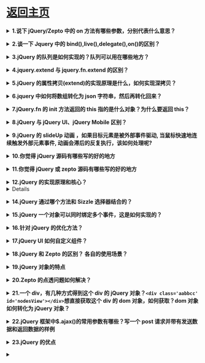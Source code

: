 # [返回主页](https://github.com/yisainan/web-interview/blob/master/README.md)

<b><details><summary>1.说下 jQuery/Zepto 中的 on 方法有哪些参数，分别代表什么意思？</summary></b>

答案：

</details>

<b><details><summary>2.谈一下 Jquery 中的 bind(),live(),delegate(),on()的区别？</summary></b>

答案：

- bind： 绑定事件，对新添加的事件不起作用，方法用于将一个处理程序附加到每个匹配元素的事件上并返回 jQuery 对象。
- live： 方法将一个事件处理程序附加到与当前选择器匹配的所有元素（包含现有的或将来添加的）的指定事件上并返回 jQuery 对象。
- delegate： 方法基于一组特定的根元素将处理程序附加到匹配选择器的所有元素（现有的或将来的）的一个或多个事件上。

</details>

<b><details><summary>3.jQuery 的队列是如何实现的？队列可以用在哪些地方？</summary></b>

答案：

</details>

<b><details><summary>4.jquery.extend 与 jquery.fn.extend 的区别？</summary></b>

答案：

</details>

<b><details><summary>5.jQuery 的属性拷贝(extend)的实现原理是什么，如何实现深拷贝？</summary></b>

答案：

</details>

<b><details><summary>6.jquery 中如何将数组转化为 json 字符串，然后再转化回来？</summary></b>

答案：

</details>

<b><details><summary>7.jQuery.fn 的 init 方法返回的 this 指的是什么对象？为什么要返回 this？</summary></b>

答案：

</details>

<b><details><summary>8.jQuery 与 jQuery UI、jQuery Mobile 区别？</summary></b>

答案：

</details>

<b><details><summary>9.jQuery 的 slideUp 动画 ，如果目标元素是被外部事件驱动, 当鼠标快速地连续触发外部元素事件, 动画会滞后的反复执行，该如何处理呢?</summary></b>

答案：

</details>

<b><details><summary>10.你觉得 jQuery 源码有哪些写的好的地方</summary></b>

答案：

</details>

<b><details><summary>11.你觉得 jQuery 或 zepto 源码有哪些写的好的地方</summary></b>

答案：

</details>

<b><details><summary>12.jQuery 的实现原理和核心？</summary></b>

答案：

1、jQuery 的实现原理

```js
var jQuery = function(selector, context) {
  return new jQuery.fn.init(selector, context);
};
```

1)jQuery 采用的是构造函数模式进行开发的,jQuery 是一个类

2)上面说的常用的方法(CSS、属性、筛选、事件、动画、文档处理)都是定义在 jQuery.prototype 上的 ->只有 jQuery 的实例才能使用这些方法

2、选择器/筛选

1)我们的选择器其实就是创造 jQuery 类的一个实例 ->获取页面中元素用的 jQuery(); -> \$()

\$()就是 jQuery 的选择器,就是创建 jQuery 这个类的一个实例

2)执行的时候需要传递两个参数

```
selector -> 选择器的类型 一般都是string类型
context -> 获取的上下文  第二个参数一般不传，不传默认为document
$("#div1")
$(".box")
$("#div1 span") -> $("span", div1)
console.log($("#div1 span:first"))
```

3)通过选择器获取的是一个 jQuery 类的实例->jQuery 对象

```
console. log($( #div1"))

[jQuery对象的私有的属性]

$("#div1")[0] -> div1这个元素对象
S(#div1").selector -> "#div1"
S(#div1").context -> document
("#div1").length-)1 获取元素的个数

[jQuery对象的公有的属性]
jQuery.prototype
```

4)我们获取的是 jQuery 对象(他是 jQuery 的实例)不是我们的原生 js 对象

jQuery:$("#div1")
JS:document.getElementById("div1") 原生JS的对象不能直接的使用jQuery的方法,同理,jQuery的对象也不能使用原生js的方法
$("#div1").className = "box"; no
document.getElementById("div1").addClass();

5)互相转化

```
var $oDiv =$("#div1")
var oDiv = document.getElementById("div1")
Js->jQuery: $(oDiv).addClass()
jQuery->Js: $oDiv[o]/ $oDiv.get(0)
```

3、核心

```js
$(document).ready(function() {
  //HTML结构加载完成就执行这里的代码
});
$(function() {});
```

```
each

$("selector").each( function(){})遍历获取的这些元素 jQuery.prototype
$.each(ary)遍历数组中的每一项 jQuery.each
```

我们的 jQuery 不仅仅是一个类(在它的原型上定义了很多的方法,每一个 jQuery 的实例都可以使用这些方法),它还是一个普通的对象,在 jQuery 本身的属性中还增加了一系列的方法:Ajax、each、工具

\$.unique(ary)

\$.ajax()

```
$.extend()->把 jQuery当做一个对象,给它扩展属性->完善类库

$.fn.extend()->在 jQuery的原型上扩展属性和方法->编写 jQuery插件

$.extend({
    a: function(){

    }
})
$.a()

$.fn.extend({
    b: function(){

    }
})
$().b()
```

</details>
<b><details><summary>13.是否知道自定义事件？ jQuery 里的 fire 函数是什么意思，什么时候用？</summary></b>

答案：

</details>

<b><details><summary>14.jQuery 通过哪个方法和 Sizzle 选择器结合的？</summary></b>

答案：

</details>

<b><details><summary>15.jQuery 一个对象可以同时绑定多个事件，这是如何实现的？</summary></b>

答案：jQuery 可以给一个对象同时绑定多个事件，低层实现方式是使用 addEventListner 或 attachEvent 兼容不同的浏览器实现事件的绑定，这样可以给同一个对象注册多个事件。

</details>

<b><details><summary>16.针对 jQuery 的优化方法？</summary></b>

答案：

</details>

<b><details><summary>17.jQuery UI 如何自定义组件？</summary></b>

答案：

</details>

<b><details><summary>18.jQuery 和 Zepto 的区别？ 各自的使用场景？</summary></b>

答案：

1. Zepto 对象 不能自定义事件

```
例如执行： $({}).bind('cust', function(){});
结果：  TypeError: Object has no method 'addEventListener'
解决办法是创建一个脱离文档流的节点作为事件对象：
例如： $('').bind('cust', function(){});
```

2. Zepto 的选择器表达式: [name=value]   中 value 必须用 双引号 "  or 单引号 ' 括起来

```
例如执行：$('[data-userid=123123123]')
结果：Error: SyntaxError: DOM Exception 12
解决办法： $('[data-userid="123123123]"') or \$("[data-userid='123123123']")

2-1.zepto 的选择器没有办法选出 \$("div[name!='abc']") 的元素
2-2.zepto获取select元素的选中option不能用类似jq的方法$('option[selected]'),因为selected属性不是css的标准属性

应该使用$('option').not(function(){ return !this.selected })
比如：jq:$this.find('option[selected]').attr('data-v') * 1
zepto:$this.find('option').not(function() {return !this.selected}).attr('data-v') * 1
但是获取有select中含有disabled属性的元素可以用 $this.find("option:not(:disabled)") 因为disabled是标准属性
参考网址：https://github.com/madrobby/zepto/issues/503

2-3、zepto在操作dom的selected和checked属性时尽量使用prop方法

```

3. Zepto 是根据标准浏览器写的，所以对于节点尺寸的方法只提供 width() 和 height()，省去了 innerWidth(), innerHeight(),outerWidth(),outerHeight()

```
Zepto.js: 由盒模型（ box-sizing ）决定
jQery: 忽略盒模型，始终返回内容区域的宽/高（不包含 padding 、 border ）解决方式就是使用 .css('width') 而不是 .width() 。

3-1.边框三角形宽高的获取
假设用下面的 HTML 和 CSS 画了一个小三角形：
```

```css
<div class="caret" > </div > .caret {
  width: 0;
  height: 0;
  border-width: 0 20px 20px;
  border-color: transparent transparent blue;
  border-style: none dotted solid;
}
```

```
jQuery 使用 .width() 和 .css('width') 都返回 ，高度也一样；
Zepto 使用 .width() 返回 ，使用 .css('width') 返回 0px 。
所以，这种场景，jQuery 使用 .outerWidth() / .outerHeight() ；Zepto 使用 .width() / .height() 。

3-2.offset()

Zepto.js: 返回 top 、 left 、 width 、 height
jQuery: 返回 width 、 height

3-3.隐藏元素

Zepto.js: 无法获取宽高；
jQuery: 可以获取。
```

4. Zepto 的 each 方法只能遍历 数组，不能遍历 JSON 对象
5. Zepto 的 animate 方法参数说明 ：详情点击-> [zepto 中 animate 的用法](https://blog.csdn.net/kongjiea/article/details/38534435)

6. zepto 的 jsonp callback 函数名无法自定义

7. DOM 操作区别

jq 代码：

```js
(function($) {
  $(function() {
    var $list = $("<ul><li>jQuery 插入</li></ul>", {
      id: "insert-by-jquery"
    });
    $list.appendTo($("body"));
  });
})(window.jQuery);
```

jQuery 操作 ul 上的 id 不会被添加。

zepto 代码：

```js
Zepto(function($) {
  var $list = $("<ul><li>Zepto 插入</li></ul>", {
    id: "insert-by-zepto"
  });
  $list.appendTo($("body"));
});
```

Zepto 可以在 ul 上添加 id 。

8. 事件触发区别

jq 代码：

```js
(function($) {
  $(function() {
    $script = $("<script />", {
      src: "http://cdn.amazeui.org/amazeui/1.0.1/js/amazeui.min.js",
      id: "ui-jquery"
    });

    $script.appendTo($("body"));

    $script.on("load", function() {
      console.log("jQ script loaded");
    });
  });
})(window.jQuery);
```

使用 jQuery 时 load 事件的处理函数 不会 执行

zepto 代码：

```js
Zepto(function($) {
  $script = $("<script />", {
    src: "http://cdn.amazeui.org/amazeui/1.0.1/js/amazeui.js",
    id: "ui-zepto"
  });

  $script.appendTo($("body"));

  $script.on("load", function() {
    console.log("zepto script loaded");
  });
});
```

使用 Zepto 时 load 事件的处理函数 会 执行。

9. zepto 阻止事件冒泡

10. zepto 的 slideUP 和 slidedown 事件到底部才能触发

```js
document.addEventListener(
  "touchmove",
  function(event) {
    event.preventDefault();
  },
  false
);
```

解析：[参考](https://blog.csdn.net/kongjiea/article/details/42522305#)

</details>

<b><details><summary>19.jQuery 对象的特点</summary></b>

答案：

</details>

<b><details><summary>20.Zepto 的点透问题如何解决？</summary></b>

答案：点透主要是由于两个 div 重合，例如：一个 div 调用 show()，一个 div 调用 hide()；这个时候当点击上面的 div 的时候就会影响到下面的那个 div；
解决办法主要有 2 种：

1. github 上有一个叫做 fastclick 的库，它也能规避移动设备上 click 事件的延迟响应，https://github.com/ftlabs/fastclick
   将它用 script 标签引入页面（该库支持 AMD，于是你也可以按照 AMD 规范，用诸如 require.js 的模块加载器引入），并且在 dom ready 时初始化在 body 上，
2. 根据分析，如果不引入其它类库，也不想自己按照上述 fastclcik 的思路再开发一套东西，需要 1.一个优先于下面的“divClickUnder”捕获的事件；2.并且通过这个事件阻止掉默认行为（下面的“divClickUnder”对 click 事件的捕获，在 ios 的 safari，click 的捕获被认为和滚屏、点击输入框弹起键盘等一样，是一种浏览器默认行为，即可以被 event.preventDefault()阻止的行为）。

</details>

<b><details><summary>21.一个 div，有几种方式得到这个 div 的 jQuery 对象？`<div class='aabbcc' id='nodesView'></div>`想直接获取这个 div 的 dom 对象，如何获取？dom 对象如何转化为 jQuery 对象？</summary></b>

答案：

</details>

<b><details><summary>22.jQuery 框架中\$.ajax()的常用参数有哪些？写一个 post 请求并带有发送数据和返回数据的样例</summary></b>

答案：

</details>

<b><details><summary>23.jQuery 的优点</summary></b>

答案：

1、轻量级

JQuery 非常轻巧，采用 Dean Edwards 编写的 Packer 压缩后，大小不到 30KB,如果使用 Min 版并且在服务器端启用 Gzip 压缩后，大小只有 18KB。

gzip： 每天一个 linux 命令（32）：gzip 减少文件大小有两个明显的好处，一是可以减少存储空间，二是通过网络传输文件时，可以减少传输的时间。gzip 是在 Linux 系统中经常使用的一个对文件进行压缩和解压缩的命令，既方便又好用。gzip 不仅可以用来压缩大的、较少使用的文件以节省磁盘空间，还可以和 tar 命令一起构成 Linux 操作系统中比较流行的压缩文件格式。据统计，gzip 命令对文本文件有 60%～ 70%的压缩率。

2、强大的选择器

JQuery 允许开发者使用从 CSS1 到 CSS3 几乎所有的选择器，以及 JQuery 独创的高级而且复杂的选择器，另外还可以加入插件使其支持 XPath 选择器，甚至开发者可以编写属于自己的选择器。由于 JQuery 支持选择器这一特性，因此有一定 CSS 经验的开发人员可以很容易的切入到 JQuery 的学习中来。

XPath：
XPath 是一门在 XML 文档中查找信息的语言。XPath 可用来在 XML 文档中对元素和属性进行遍历。

     XPath 是 W3C XSLT 标准的主要元素，并且 XQuery 和 XPointer 都构建于 XPath 表达之上。

     因此，对 XPath 的理解是很多高级 XML 应用的基础。

3、出色的 DOM 操作的封装

JQuery 封装了大量常用的 DOM 操作，使开发者在编写 DOM 操作相关程序的时候能够得心应手。JQuery 轻松地完成各种原本非常复杂的操作，让 JavaScript 新手也能写出出色的程序。

4、可靠的事件处理机制

JQuery 的事件处理机制吸收了 JavaScript 专家 Dean Edwards 编写的事件处理函数的精华，是的 JQuery 在处理事件绑定的时候相当可靠。在预留退路、循序渐进以及非入侵式编程思想方面，JQuery 也做得非常不错。

5、完善的 Ajax

JQuery 将所有的 Ajax 操作封装到一个函数\$.ajax()里，使得开发者处理 Ajax 的时候能够专心处理业务逻辑而无需关心复杂的浏览器兼容性和 XMLHttpRequest 对象的创建和使用的问题。

6、不污染顶级变量

JQuery 只建立一个名为 JQuery 的对象，其所有的函数方法都在这个对象之下。其别名\$也可以随时交流控制权，绝对不会污染其他的对象。该特性是 JQuery 可以与其他 JavaScript 库共存，在项目中放心地引用而不需要考虑到后期的冲突。

7、出色的浏览器兼容性

作为一个流行的 JavaScript 库，浏览器的兼容性是必须具备的条件之一。JQuery 能够在 IE6.0+,FF 2+,Safari2.+和 Opera9.0+下正常运行。JQuery 同时修复了一些浏览器之间的的差异，使开发者不必在开展项目前建立浏览器兼容库。

8、链式操作方式

JQuery 中最有特色的莫过于它的链式操作方式——即对发生在同一个 JQuery 对象上的一组动作，可以直接接连写无需要重复获取对象。这一特点使得 JQuery 的代码无比优雅。

9.隐式迭代

当用 JQuery 找到带有“.myClass”类的全部元素，然后隐藏他们时。无需循环遍历每一个返回的元素。相反，JQuery 里的方法都被设计成自动操作的对象集合，而不是单独的对象，这使得大量的循环结构变得不再必要，从而大幅度地减少代码量。

10、行为层与结构层的分离

开发者可以使用选择器选中元素，然后直接给元素添加事件。这种将行为层与结构层完全分离的思想，可以使 JQuery 开发人员和 HTML 或其他页面开发人员各司其职，摆脱过去开发冲突或个人单干的开发模式。同时，后期维护也非常方便，不需要在 HTML 代码中寻找某些函数和重复修改 HTML 代码。

11、丰富的插件支持

JQuery 的易扩展性，吸引了来自全球开发者来编写 JQuery 的扩展插件。目前已经有超过几百种官方插件支持，而且还不断有新插件面试。

12、完善的文档

JQuery 的文档非常丰富，现阶段多位英文文档，中文文档相对较少。很多热爱 JQuery 的团队都在努力完善 JQuery 中文文档，例如 JQuery 的中文 API。

13、开源

JQuery 是一个开源的产品，任何人都可以自由地使用并提出修改意见。

</details>

<b><details><summary></summary></b>

答案：

</details>

